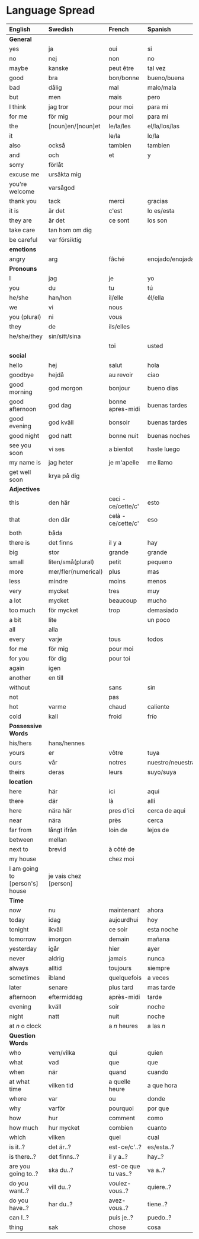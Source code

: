 # Language Spread

| English                        | Swedish               | French               | Spanish          | Portugese         | Italian         |
| :----------------------------- | :-------------------- | :------------------- | :--------------- | :---------------- | :-------------- |
| **General**                    |                       |                      |                  |                   |                 |
| yes                            | ja                    | oui                  | si               | si                | si              |
| no                             | nej                   | non                  | no               | nao               | no              |
| maybe                          | kanske                | peut être            | tal vez          |                   |                 |
| good                           | bra                   | bon/bonne            | bueno/buena      | bom/boa/bons/boas | buono           |
| bad                            | dålig                 | mal                  | malo/mala        | mau               | cattivo/cattiva |
| but                            | men                   | mais                 | pero             | mas(mash or mass) | ma              |
| I think                        | jag tror              | pour moi             | para mi          | para mim          | per me          |
| for me                         | för mig               | pour moi             | para mi          | para mim          | per me          |
| the                            | [noun]en/[noun]et     | le/la/les            | el/la/los/las    | o/a/os/as         |                 |
| it                             |                       | le/la                | lo/la            |                   |                 |
| also                           | också                 | tambien              | tambien          | tambem            | anche           |
| and                            | och                   | et                   | y                | e                 | e               |
| sorry                          | förlåt                |                      |                  |                   |                 |
| excuse me                      | ursäkta mig           |                      |                  |                   |                 |
| you're welcome                 | varsågod              |                      |                  |                   |                 |
| thank you                      | tack                  | merci                | gracias          |                   |                 |
| it is                          | är det                | c'est                | lo es/esta       |                   |                 |
| they are                       | är det                | ce sont              | los son          |                   |                 |
| take care                      | tan hom om dig        |                      |                  |                   |                 |
| be careful                     | var försiktig         |                      |                  |                   |                 |
| **emotions**                   |                       |                      |                  |                   |                 |
| angry                          | arg                   | fâché                | enojado/enojada  |                   |                 |
| **Pronouns**                   |                       |                      |                  |                   |                 |
| I                              | jag                   | je                   | yo               |                   |                 |
| you                            | du                    | tu                   | tú               |                   |                 |
| he/she                         | han/hon               | il/elle              | él/ella          |                   |                 |
| we                             | vi                    | nous                 |                  |                   |                 |
| you (plural)                   | ni                    | vous                 |                  |                   |                 |
| they                           | de                    | ils/elles            |                  |                   |                 |
| he/she/they                    | sin/sitt/sina         |                      |                  |                   |                 |
|                                |                       | toi                  | usted            |                   |                 |
| **social**                     |                       |                      |                  |                   |                 |
| hello                          | hej                   | salut                | hola             | ola               | ciao            |
| goodbye                        | hejdå                 | au revoir            | ciao             | tchau             | arrivederci     |
| good morning                   | god morgon            | bonjour              | bueno dias       | bom dia           | buongiorno      |
| good afternoon                 | god dag               | bonne apres-midi     | buenas tardes    | boa tarde         | buon pomeriggio |
| good evening                   | god kväll             | bonsoir              | buenas tardes    | boa tarde         | buona serata    |
| good night                     | god natt              | bonne nuit           | buenas noches    | boa noite         | buona notte     |
| see you soon                   | vi ses                | a bientot            | haste luego      | ate logo          | a dopo          |
| my name is                     | jag heter             | je m'apelle          | me llamo         |                   |                 |
| get well soon                  | krya på dig           |                      |                  |                   |                 |
| **Adjectives**                 |                       |                      |                  |                   |                 |
| this                           | den här               | ceci - ce/cette/c'   | esto             |                   |                 |
| that                           | den där               | celà - ce/cette/c'   | eso              |                   |                 |
| both                           | båda                  |                      |                  |                   |                 |
| there is                       | det finns             | il y a               | hay              |                   |                 |
| big                            | stor                  | grande               | grande           |                   |                 |
| small                          | liten/små(plural)     | petit                | pequeno          |                   |                 |
| more                           | mer/fler(numerical)   | plus                 | mas              |                   |                 |
| less                           | mindre                | moins                | menos            |                   |                 |
| very                           | mycket                | tres                 | muy              | muito             | molto           |
| a lot                          | mycket                | beaucoup             | mucho            |                   |                 |
| too much                       | för mycket            | trop                 | demasiado        |                   | troppo          |
| a bit                          | lite                  |                      | un poco          |                   |                 |
| all                            | alla                  |                      |                  |                   |                 |
| every                          | varje                 | tous                 | todos            |                   |                 |
| for me                         | för mig               | pour moi             |                  |                   |                 |
| for you                        | för dig               | pour toi             |                  |                   |                 |
| again                          | igen                  |                      |                  |                   |                 |
| another                        | en till               |                      |                  |                   |                 |
| without                        |                       | sans                 | sin              |                   |                 |
| not                            |                       | pas                  |                  |                   |                 |
| hot                            | varme                 | chaud                | caliente         |                   |                 |
| cold                           | kall                  | froid                | frío             |                   |                 |
| **Possessive Words**           |                       |                      |                  |                   |                 |
| his/hers                       | hans/hennes           |                      |                  |                   |                 |
| yours                          | er                    | vôtre                | tuya             |                   |                 |
| ours                           | vår                   | notres               | nuestro/neuestra |                   |                 |
| theirs                         | deras                 | leurs                | suyo/suya        |                   |                 |
| **location**                   |                       |                      |                  |                   |                 |
| here                           | här                   | ici                  | aqui             | aqui              | qui             |
| there                          | där                   | là                   | allí             |                   |                 |
| here                           | nära här              | pres d'ici           | cerca de aqui    |                   |                 |
| near                           | nära                  | près                 | cerca            |                   |                 |
| far from                       | långt ifrån           | loin de              | lejos de         |                   |                 |
| between                        | mellan                |                      |                  |                   |                 |
| next to                        | brevid                | à côté de            |                  |                   |                 |
| my house                       |                       | chez moi             |                  |                   |                 |
| I am going to [person's] house | je vais chez [person] |                      |                  |                   |                 |
| **Time**                       |                       |                      |                  |                   |                 |
| now                            | nu                    | maintenant           | ahora            |                   |                 |
| today                          | idag                  | aujourdhui           | hoy              |                   |                 |
| tonight                        | ikväll                | ce soir              | esta noche       |                   |                 |
| tomorrow                       | imorgon               | demain               | mañana           |                   |                 |
| yesterday                      | igår                  | hier                 | ayer             |                   |                 |
| never                          | aldrig                | jamais               | nunca            |                   |                 |
| always                         | alltid                | toujours             | siempre          | sempre            | sempre          |
| sometimes                      | ibland                | quelquefois          | a veces          |                   |                 |
| later                          | senare                | plus tard            | mas tarde        |                   |                 |
| afternoon                      | eftermiddag           | après-midi           | tarde            |                   |                 |
| evening                        | kväll                 | soir                 | noche            |                   |                 |
| night                          | natt                  | nuit                 | noche            |                   |                 |
| at _n_ o clock                 |                       | a _n_ heures         | a las _n_        |                   |                 |
| **Question Words**             |                       |                      |                  |                   |                 |
| who                            | vem/vilka             | qui                  | quien            |                   |                 |
| what                           | vad                   | que                  | que              |                   |                 |
| when                           | när                   | quand                | cuando           |                   |                 |
| at what time                   | vilken tid            | a quelle heure       | a que hora       |                   |                 |
| where                          | var                   | ou                   | donde            |                   |                 |
| why                            | varför                | pourquoi             | por que          |                   |                 |
| how                            | hur                   | comment              | como             |                   |                 |
| how much                       | hur mycket            | combien              | cuanto           |                   |                 |
| which                          | vilken                | quel                 | cual             |                   |                 |
| is it..?                       | det är..?             | est-ce/c'..?         | es/esta..?       |                   |                 |
| is there..?                    | det finns..?          | il y a..?            | hay..?           |                   |                 |
| are you going to..?            | ska du..?             | est-ce que tu vas..? | va a..?          |                   |                 |
| do you want..?                 | vill du..?            | voulez-vous..?       | quiere..?        |                   |                 |
| do you have..?                 | har du..?             | avez-vous..?         | tiene..?         |                   |                 |
| can I..?                       |                       | puis je..?           | puedo..?         |                   |                 |
| thing                          | sak                   | chose                | cosa             |                   |                 |
